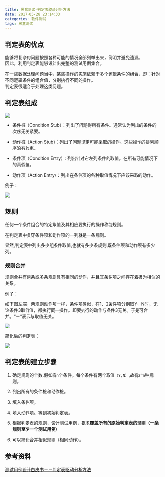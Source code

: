 ```yaml
---
title: 黑盒测试-判定表驱动分析方法
date: 2017-05-28 23:14:33
categories: 软件测试
tags: 黑盒测试
---
```


## 判定表的优点

能够将复杂的问题按照各种可能的情况全部列举出来，简明并避免遗漏。   
因此，利用判定表能够设计出完整的测试用例集合。

在一些数据处理问题当中，某些操作的实施依赖于多个逻辑条件的组合，即：针对不同逻辑条件的组合值，分别执行不同的操作。   
判定表很适合于处理这类问题。

<!-- more -->

## 判定表组成

![](http://oke2lzov9.bkt.clouddn.com/17-4-6/72332452-file_1491480677921_84bd.png)

- 条件桩（Condition Stub）：列出了问题得所有条件。通常认为列出的条件的次序无关紧要。

- 动作桩（Action Stub）：列出了问题规定可能采取的操作。这些操作的排列顺序没有约束。

- 条件项（Condition Entry）：列出针对它左列条件的取值。在所有可能情况下的真假值。

- 动作项（Action Entry）：列出在条件项的各种取值情况下应该采取的动作。

例子：

![](http://oke2lzov9.bkt.clouddn.com/17-4-6/23671654-file_1491480981814_4f1c.png)

## 规则

任何一个条件组合的特定取值及其相应要执行的操作称为规则。

在判定表中贯穿条件项和动作项的一列就是一条规则。

显然,判定表中列出多少组条件取值,也就有多少条规则,既条件项和动作项有多少列。

### 规则合并

规则合并有两条或多条规则具有相同的动作，并且其条件项之间存在着极为相似的关系。

例子：

如下图左端，两规则动作项一样，条件项类似，在1、2条件项分别取Y、N时，无论条件3取何值，都执行同一操作。即要执行的动作与条件3无关。于是可合并。“－”表示与取值无关。

![](http://p.blog.csdn.net/images/p_blog_csdn_net/vincetest/266723/o_case14.jpg)


简化后的判定表：

![](http://oke2lzov9.bkt.clouddn.com/17-4-6/64432285-file_1491481189098_16d3b.png)

## 判定表的建立步骤

1. 确定规则的个数.假如有`n`个条件。每个条件有两个取值`（Y,N）`,故有`2^n`种规则。

2. 列出所有的条件桩和动作桩。

3. 填入条件项。

4. 填入动作项。等到初始判定表。

5. 根据判定表的规则，设计测试用例，要求**覆盖所有的原始判定表的规则（一条规则至少一个测试用例）**

6. 可以简化合并相似规则（相同动作）。


## 参考资料

[ 测试用例设计白皮书－－判定表驱动分析方法](http://blog.csdn.net/vincetest/article/details/1481508)